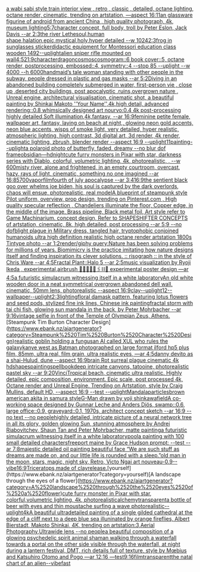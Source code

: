[a wabi sabi style train interior view , retro , classic , detailed, octane lighting, octane render, cinematic, trending on artstation, —aspect 16:11](https://www.ebank.nz/aiartgenerator?category=a%2520wabi%2520sabi%2520style%2520train%2520interior%2520view%2520%2C%2520retro%2520%2C%2520classic%2520%2C%2520detailed%2C%2520octane%2520lighting%2C%2520octane%2520render%2C%2520cinematic%2C%2520trending%2520on%2520artstation%2C%2520%E2%80%94aspect%252016%3A11)[an glassware figurine of android from ancient China , high quality photograph, 4k, museum lighting](https://www.ebank.nz/aiartgenerator?category=an%2520glassware%2520figurine%2520of%2520android%2520from%2520ancient%2520China%2520%2C%2520high%2520quality%2520photograph%2C%25204k%2C%2520museum%2520lighting)[5:7](https://www.ebank.nz/aiartgenerator?category=5%3A7)[character concept, full body, troll by Peter Eslon, Jack Davis --ar 2:3](https://www.ebank.nz/aiartgenerator?category=character%2520concept%2C%2520full%2520body%2C%2520troll%2520by%2520Peter%2520Eslon%2C%2520Jack%2520Davis%2520--ar%25202%3A3)[the river Lethe](https://www.ebank.nz/aiartgenerator?category=the%2520river%2520Lethe)[soul,human shape,halation,epic,mystical,holy,hyper detailed --w 1024](https://www.ebank.nz/aiartgenerator?category=soul%2Chuman%2520shape%2Chalation%2Cepic%2Cmystical%2Choly%2Chyper%2520detailed%2520--w%25201024)[2:3](https://www.ebank.nz/aiartgenerator?category=2%3A3)[frog in sunglasses sticker](https://www.ebank.nz/aiartgenerator?category=frog%2520in%2520sunglasses%2520sticker)[didactic equipment for Montessori education class wooden 1492](https://www.ebank.nz/aiartgenerator?category=didactic%2520equipment%2520for%2520Montessori%2520education%2520class%2520wooden%25201492)[--uplight](https://www.ebank.nz/aiartgenerator?category=--uplight)[alien sniper rifle mounted on wall](https://www.ebank.nz/aiartgenerator?category=alien%2520sniper%2520rifle%2520mounted%2520on%2520wall)[4:5](https://www.ebank.nz/aiartgenerator?category=4%3A5)[21:9](https://www.ebank.nz/aiartgenerator?category=21%3A9)[character](https://www.ebank.nz/aiartgenerator?category=character)[dragon](https://www.ebank.nz/aiartgenerator?category=dragon)[cosmos](https://www.ebank.nz/aiartgenerator?category=cosmos)[cosmogram::6 book cover::5, octane render, postprocessing, embossed::4, symmetry::4 --stop 85 --uplight --w 4000 --h 6000](https://www.ebank.nz/aiartgenerator?category=cosmogram%3A%3A6%2520book%2520cover%3A%3A5%2C%2520octane%2520render%2C%2520postprocessing%2C%2520embossed%3A%3A4%2C%2520symmetry%3A%3A4%2520--stop%252085%2520--uplight%2520--w%25204000%2520--h%25206000)[handmaid’s tale woman standing with other people in the subway, people dressed in plastic and gas masks --ar 5:2](https://www.ebank.nz/aiartgenerator?category=handmaid%E2%80%99s%2520tale%2520woman%2520standing%2520with%2520other%2520people%2520in%2520the%2520subway%2C%2520people%2520dressed%2520in%2520plastic%2520and%2520gas%2520masks%2520--ar%25205%3A2)[Diving in an abandoned building completely submerged in water, first-person vie , close up ,deserted city buildings, post apocalyptic ,ruins,overgrown nature , Unreal engine, architectural visualisation, cinematic shot, a beautiful painting by Shinkai Makoto ''Your Name'',4k,high detail, advanced rendering::0.8 whimsically designed art nourvo:0.4 4k post-processing highly detailed,Soft illumination,4k,fantasy, --ar 16:9](https://www.ebank.nz/aiartgenerator?category=Diving%2520in%2520an%2520abandoned%2520building%2520completely%2520submerged%2520in%2520water%2C%2520first-person%2520vie%2520%2C%2520close%2520up%2520%2Cdeserted%2520city%2520buildings%2C%2520post%2520apocalyptic%2520%2Cruins%2Covergrown%2520nature%2520%2C%2520Unreal%2520engine%2C%2520architectural%2520visualisation%2C%2520cinematic%2520shot%2C%2520a%2520beautiful%2520painting%2520by%2520Shinkai%2520Makoto%2520%27%27Your%2520Name%27%27%2C4k%2Chigh%2520detail%2C%2520advanced%2520rendering%3A%3A0.8%2520whimsically%2520designed%2520art%2520nourvo%3A0.4%25204k%2520post-processing%2520highly%2520detailed%2CSoft%2520illumination%2C4k%2Cfantasy%2C%2520--ar%252016%3A9)[feminine petite female, wallpaper art, fantasy, laying on beach at night,, glowing neon gold accents, neon blue accents, wisps of smoke light, very detailed, hyper realistic, atmospheric lighting, high contrast, 3d digital art, 3d render, 4k render, cinematic lighting, zbrush, blender render --aspect 16:9 --uplight](https://www.ebank.nz/aiartgenerator?category=feminine%2520petite%2520female%2C%2520wallpaper%2520art%2C%2520fantasy%2C%2520laying%2520on%2520beach%2520at%2520night%2C%2C%2520glowing%2520neon%2520gold%2520accents%2C%2520neon%2520blue%2520accents%2C%2520wisps%2520of%2520smoke%2520light%2C%2520very%2520detailed%2C%2520hyper%2520realistic%2C%2520atmospheric%2520lighting%2C%2520high%2520contrast%2C%25203d%2520digital%2520art%2C%25203d%2520render%2C%25204k%2520render%2C%2520cinematic%2520lighting%2C%2520zbrush%2C%2520blender%2520render%2520--aspect%252016%3A9%2520--uplight)[1](https://www.ebank.nz/aiartgenerator?category=1)[1](https://www.ebank.nz/aiartgenerator?category=1)[painting](https://www.ebank.nz/aiartgenerator?category=painting)[--uplight](https://www.ebank.nz/aiartgenerator?category=--uplight)[a polaroid photo of butterfly, faded, dreamy --no blur dof frame](https://www.ebank.nz/aiartgenerator?category=a%2520polaroid%2520photo%2520of%2520butterfly%2C%2520faded%2C%2520dreamy%2520--no%2520blur%2520dof%2520frame)[obsidian—hd](https://www.ebank.nz/aiartgenerator?category=obsidian%E2%80%94hd)[night](https://www.ebank.nz/aiartgenerator?category=night)[cute furry monsters in Pixar with star, darkness series with Diablo, colorful, volumetric lighting, 4k, photorealistic, , --w 600](https://www.ebank.nz/aiartgenerator?category=cute%2520furry%2520monsters%2520in%2520Pixar%2520with%2520star%2C%2520darkness%2520series%2520with%2520Diablo%2C%2520colorful%2C%2520volumetric%2520lighting%2C%25204k%2C%2520photorealistic%2C%2520%2C%2520--w%2520600)[misty river, alone and frightened, in an empty courtroom, overcast, hazy, rays of light, cinematic, something no one imagined --ar 16:8](https://www.ebank.nz/aiartgenerator?category=misty%2520river%2C%2520alone%2520and%2520frightened%2C%2520in%2520an%2520empty%2520courtroom%2C%2520overcast%2C%2520hazy%2C%2520rays%2520of%2520light%2C%2520cinematic%2C%2520something%2520no%2520one%2520imagined%2520--ar%252016%3A8)[5700](https://www.ebank.nz/aiartgenerator?category=5700)[vapor](https://www.ebank.nz/aiartgenerator?category=vapor)[film](https://www.ebank.nz/aiartgenerator?category=film)[fourth of july apocalypse --ar 3:4](https://www.ebank.nz/aiartgenerator?category=fourth%2520of%2520july%2520apocalypse%2520--ar%25203%3A4)[16:9](https://www.ebank.nz/aiartgenerator?category=16%3A9)[the sentient black goo over whelms joe biden, his soul is captured by the dark overlords, chaos will ensue, photorealistic, real model](https://www.ebank.nz/aiartgenerator?category=the%2520sentient%2520black%2520goo%2520over%2520whelms%2520joe%2520biden%2C%2520his%2520soul%2520is%2520captured%2520by%2520the%2520dark%2520overlords%2C%2520chaos%2520will%2520ensue%2C%2520photorealistic%2C%2520real%2520model)[A blueprint of steampunk style Pilot uniform,  overview, prop design,  trending on Pinterest.com  , High quality specular reflection ,  Chandeliers illuminate the floor, Copper  edge, in the middle of the image, Brass pipeline,  Black metal foil,  Art style refer to Game Machinarium.  concept design, Refer to SHAPESHIFTER CONCEPTS  of artstation, cinematic,  8k, high detailed,  post processing    --ar 5:9   --no dof](https://www.ebank.nz/aiartgenerator?category=A%2520blueprint%2520of%2520steampunk%2520style%2520Pilot%2520uniform%2C%2520%2520overview%2C%2520prop%2520design%2C%2520%2520trending%2520on%2520Pinterest.com%2520%2520%2C%2520High%2520quality%2520specular%2520reflection%2520%2C%2520%2520Chandeliers%2520illuminate%2520the%2520floor%2C%2520Copper%2520%2520edge%2C%2520in%2520the%2520middle%2520of%2520the%2520image%2C%2520Brass%2520pipeline%2C%2520%2520Black%2520metal%2520foil%2C%2520%2520Art%2520style%2520refer%2520to%2520Game%2520Machinarium.%2520%2520concept%2520design%2C%2520Refer%2520to%2520SHAPESHIFTER%2520CONCEPTS%2520%2520of%2520artstation%2C%2520cinematic%2C%2520%25208k%2C%2520high%2520detailed%2C%2520%2520post%2520processing%2520%2520%2520%2520--ar%25205%3A9%2520%2520%2520--no%2520dof)[blight plague in Military dress, tangled hair, tryptophobic conjoined humanoids ultra high definition realistic high octane render artstation  1800s Tintype photo --ar 1:2](https://www.ebank.nz/aiartgenerator?category=blight%2520plague%2520in%2520Military%2520dress%2C%2520tangled%2520hair%2C%2520tryptophobic%2520conjoined%2520humanoids%2520ultra%2520high%2520definition%2520realistic%2520high%2520octane%2520render%2520artstation%2520%25201800s%2520Tintype%2520photo%2520--ar%25201%3A2)[render](https://www.ebank.nz/aiartgenerator?category=render)[/giphy query:Nature has been solving problems for millions of years. Biomimicry is the practice imitating how nature designs itself and finding inspiration its clever solutions. :: risograph :: in the style of Chris Ware --ar 4:5](https://www.ebank.nz/aiartgenerator?category=/giphy%2520query%3ANature%2520has%2520been%2520solving%2520problems%2520for%2520millions%2520of%2520years.%2520Biomimicry%2520is%2520the%2520practice%2520imitating%2520how%2520nature%2520designs%2520itself%2520and%2520finding%2520inspiration%2520its%2520clever%2520solutions.%2520%3A%3A%2520risograph%2520%3A%3A%2520in%2520the%2520style%2520of%2520Chris%2520Ware%2520--ar%25204%3A5)[Fractal Plant::Halo 5 --ar 2:5](https://www.ebank.nz/aiartgenerator?category=Fractal%2520Plant%3A%3AHalo%25205%2520--ar%25202%3A5)[music visualization by Ryoji Ikeda , experimental,](https://www.ebank.nz/aiartgenerator?category=music%2520visualization%2520by%2520Ryoji%2520Ikeda%2520%2C%2520experimental%2C)[airbrush 💊🪬💉🧼🎀🖇⛓🔩 experimental poster design —ar 4:5](https://www.ebank.nz/aiartgenerator?category=airbrush%2520%F0%9F%92%8A%F0%9F%AA%AC%F0%9F%92%89%F0%9F%A7%BC%F0%9F%8E%80%F0%9F%96%87%E2%9B%93%F0%9F%94%A9%2520experimental%2520poster%2520design%2520%E2%80%94ar%25204%3A5)[a futuristic simulacrum witnessing itself in a white laboratory](https://www.ebank.nz/aiartgenerator?category=a%2520futuristic%2520simulacrum%2520witnessing%2520itself%2520in%2520a%2520white%2520laboratory)[An old white wooden door in a neat symmetrical overgrown abandoned dell wall, cinematic, 50mm lens, photorealistic --aspect 16:9](https://www.ebank.nz/aiartgenerator?category=An%2520old%2520white%2520wooden%2520door%2520in%2520a%2520neat%2520symmetrical%2520overgrown%2520abandoned%2520dell%2520wall%2C%2520cinematic%2C%252050mm%2520lens%2C%2520photorealistic%2520--aspect%252016%3A9)[clay](https://www.ebank.nz/aiartgenerator?category=clay)[--uplight](https://www.ebank.nz/aiartgenerator?category=--uplight)[12](https://www.ebank.nz/aiartgenerator?category=12)[--wallpaper](https://www.ebank.nz/aiartgenerator?category=--wallpaper)[--uplight](https://www.ebank.nz/aiartgenerator?category=--uplight)[2:3](https://www.ebank.nz/aiartgenerator?category=2%3A3)[lighting](https://www.ebank.nz/aiartgenerator?category=lighting)[floral damask pattern, featuring lotus flowers and seed pods, stylized fine ink lines, Chinese ink painting](https://www.ebank.nz/aiartgenerator?category=floral%2520damask%2520pattern%2C%2520featuring%2520lotus%2520flowers%2520and%2520seed%2520pods%2C%2520stylized%2520fine%2520ink%2520lines%2C%2520Chinese%2520ink%2520painting)[fractal storm with tai chi fish, glowing sun mandala in the back, by Peter Mohrbacher  --ar 9:16](https://www.ebank.nz/aiartgenerator?category=fractal%2520storm%2520with%2520tai%2520chi%2520fish%2C%2520glowing%2520sun%2520mandala%2520in%2520the%2520back%2C%2520by%2520Peter%2520Mohrbacher%2520%2520--ar%25209%3A16)[vintage selfie in front of the Temple of Olympian Zeus, Athens.](https://www.ebank.nz/aiartgenerator?category=vintage%2520selfie%2520in%2520front%2520of%2520the%2520Temple%2520of%2520Olympian%2520Zeus%2C%2520Athens.)[Steampunk Tim Burton Character Design](https://www.ebank.nz/aiartgenerator?category=Steampunk%2520Tim%2520Burton%2520Character%2520Design)[realistic goblin holding a fungus](https://www.ebank.nz/aiartgenerator?category=realistic%2520goblin%2520holding%2520a%2520fungus)[an AI called XUL who rules the galaxy](https://www.ebank.nz/aiartgenerator?category=an%2520AI%2520called%2520XUL%2520who%2520rules%2520the%2520galaxy)[kanye west as Batman photographed on large format ilford hp5 plus film, 85mm, ultra real, film grain, ultra realistic eyes, —ar 4:5](https://www.ebank.nz/aiartgenerator?category=kanye%2520west%2520as%2520Batman%2520photographed%2520on%2520large%2520format%2520ilford%2520hp5%2520plus%2520film%2C%252085mm%2C%2520ultra%2520real%2C%2520film%2520grain%2C%2520ultra%2520realistic%2520eyes%2C%2520%E2%80%94ar%25204%3A5)[danny devito as a shai-Hulud, dune --aspect 16:9](https://www.ebank.nz/aiartgenerator?category=danny%2520devito%2520as%2520a%2520shai-Hulud%2C%2520dune%2520--aspect%252016%3A9)[brain Rot surreal plague cinematic 4k hd](https://www.ebank.nz/aiartgenerator?category=brain%2520Rot%2520surreal%2520plague%2520cinematic%25204k%2520hd)[shapes](https://www.ebank.nz/aiartgenerator?category=shapes)[painting](https://www.ebank.nz/aiartgenerator?category=painting)[spellbook](https://www.ebank.nz/aiartgenerator?category=spellbook)[deep intricate canyons, tatooine, photorealistic pastel sky --ar 9:20](https://www.ebank.nz/aiartgenerator?category=deep%2520intricate%2520canyons%2C%2520tatooine%2C%2520photorealistic%2520pastel%2520sky%2520--ar%25209%3A20)[Vinci](https://www.ebank.nz/aiartgenerator?category=Vinci)[Tropical beach, cinematic ultra realistic. Highly detailed, epic composition, environment. Epic scale, post processed 4k, Octane render and Unreal Engine. Trending on Artstation, style by Craig Mullins, default HD, --aspect 16:9 --test --uplight](https://www.ebank.nz/aiartgenerator?category=Tropical%2520beach%2C%2520cinematic%2520ultra%2520realistic.%2520Highly%2520detailed%2C%2520epic%2520composition%2C%2520environment.%2520Epic%2520scale%2C%2520post%2520processed%25204k%2C%2520Octane%2520render%2520and%2520Unreal%2520Engine.%2520Trending%2520on%2520Artstation%2C%2520style%2520by%2520Craig%2520Mullins%2C%2520default%2520HD%2C%2520--aspect%252016%3A9%2520--test%2520--uplight)[Mandala](https://www.ebank.nz/aiartgenerator?category=Mandala)[particles](https://www.ebank.nz/aiartgenerator?category=particles)[brown american akita in samura style](https://www.ebank.nz/aiartgenerator?category=brown%2520american%2520akita%2520in%2520samura%2520style)[G-Man drawn by yoji shinkawa](https://www.ebank.nz/aiartgenerator?category=G-Man%2520drawn%2520by%2520yoji%2520shinkawa)[field](https://www.ebank.nz/aiartgenerator?category=field)[A co-working space designed by Gunnar Leche and Anders Diös, swamp::0.6, large office::0.9, graveyard::0.1, 1970s, architect concept sketch --ar 16:9 --no text --no people](https://www.ebank.nz/aiartgenerator?category=A%2520co-working%2520space%2520designed%2520by%2520Gunnar%2520Leche%2520and%2520Anders%2520Di%C3%B6s%2C%2520swamp%3A%3A0.6%2C%2520large%2520office%3A%3A0.9%2C%2520graveyard%3A%3A0.1%2C%25201970s%2C%2520architect%2520concept%2520sketch%2520--ar%252016%3A9%2520--no%2520text%2520--no%2520people)[highly detailed, intricate picture of a neural network tree in all its glory, golden glowing Sun, stunning atmosphere by Andrei Riabovitchev, Shaun Tan and Peter Mohrbacher, matte painting](https://www.ebank.nz/aiartgenerator?category=highly%2520detailed%2C%2520intricate%2520picture%2520of%2520a%2520neural%2520network%2520tree%2520in%2520all%2520its%2520glory%2C%2520golden%2520glowing%2520Sun%2C%2520stunning%2520atmosphere%2520by%2520Andrei%2520Riabovitchev%2C%2520Shaun%2520Tan%2520and%2520Peter%2520Mohrbacher%2C%2520matte%2520painting)[a futuristic simulacrum witnessing itself in a white laboratory](https://www.ebank.nz/aiartgenerator?category=a%2520futuristic%2520simulacrum%2520witnessing%2520itself%2520in%2520a%2520white%2520laboratory)[pool](https://www.ebank.nz/aiartgenerator?category=pool)[a painting with 100 small detailed characters](https://www.ebank.nz/aiartgenerator?category=a%2520painting%2520with%2520100%2520small%2520detailed%2520characters)[freeport maine by Grace Hudson prompt: --test --ar 7:8](https://www.ebank.nz/aiartgenerator?category=freeport%2520maine%2520by%2520Grace%2520Hudson%2520prompt%3A%2520--test%2520--ar%25207%3A8)[majestic detailed oil painting beautiful face “We are such stuff as dreams are made on, and our little life is rounded with a sleep.”](https://www.ebank.nz/aiartgenerator?category=majestic%2520detailed%2520oil%2520painting%2520beautiful%2520face%2520%E2%80%9CWe%2520are%2520such%2520stuff%2520as%2520dreams%2520are%2520made%2520on%2C%2520and%2520our%2520little%2520life%2520is%2520rounded%2520with%2520a%2520sleep.%E2%80%9D)[old man in the moon, stars, magic, night sky, Retro, Victo Ngai art nouveau](https://www.ebank.nz/aiartgenerator?category=old%2520man%2520in%2520the%2520moon%2C%2520stars%2C%2520magic%2C%2520night%2520sky%2C%2520Retro%2C%2520Victo%2520Ngai%2520art%2520nouveau)[-0.9](https://www.ebank.nz/aiartgenerator?category=-0.9)[--vibe](https://www.ebank.nz/aiartgenerator?category=--vibe)[16:9](https://www.ebank.nz/aiartgenerator?category=16%3A9)[Triceratops,made of clay](https://www.ebank.nz/aiartgenerator?category=Triceratops%2Cmade%2520of%2520clay)[release.](https://www.ebank.nz/aiartgenerator?category=release.)[yourself](https://www.ebank.nz/aiartgenerator?category=yourself)[A landscape through the eyes of a flower](https://www.ebank.nz/aiartgenerator?category=A%2520landscape%2520through%2520the%2520eyes%2520of%2520a%2520flower)[cute furry monster in Pixar with star, colorful,volumetric lighting, 4k, photorealistic](https://www.ebank.nz/aiartgenerator?category=cute%2520furry%2520monster%2520in%2520Pixar%2520with%2520star%2C%2520colorful%2Cvolumetric%2520lighting%2C%25204k%2C%2520photorealistic)[alchemy](https://www.ebank.nz/aiartgenerator?category=alchemy)[transparent](https://www.ebank.nz/aiartgenerator?category=transparent)[a bottle of beer with eyes and thin moustache surfing a wave photorealistic](https://www.ebank.nz/aiartgenerator?category=a%2520bottle%2520of%2520beer%2520with%2520eyes%2520and%2520thin%2520moustache%2520surfing%2520a%2520wave%2520photorealistic)[--uplight](https://www.ebank.nz/aiartgenerator?category=--uplight)[4k](https://www.ebank.nz/aiartgenerator?category=4k)[A beautiful ultradetailed painting of a single gilded cathedral at the edge of a cliff next to a deep blue sea illuninated by orange fireflies, Albert Bierstadt, Makoto Shinkai, 4K, trending on artstation:3,Aerial Photography,Ultrawide lens --no people](https://www.ebank.nz/aiartgenerator?category=A%2520beautiful%2520ultradetailed%2520painting%2520of%2520a%2520single%2520gilded%2520cathedral%2520at%2520the%2520edge%2520of%2520a%2520cliff%2520next%2520to%2520a%2520deep%2520blue%2520sea%2520illuninated%2520by%2520orange%2520fireflies%2C%2520Albert%2520Bierstadt%2C%2520Makoto%2520Shinkai%2C%25204K%2C%2520trending%2520on%2520artstation%3A3%2CAerial%2520Photography%2CUltrawide%2520lens%2520--no%2520people)[a beautiful composition of a glowing psychedelic spirit animal shaman walking through a waterfall towards a portal on the other side visible through the waterfall, at night during a lantern festival, DMT,  rich details full of texture, style by Mœbius and Katsuhiro Otomo and Pogo —ar 12:16 —test](https://www.ebank.nz/aiartgenerator?category=a%2520beautiful%2520composition%2520of%2520a%2520glowing%2520psychedelic%2520spirit%2520animal%2520shaman%2520walking%2520through%2520a%2520waterfall%2520towards%2520a%2520portal%2520on%2520the%2520other%2520side%2520visible%2520through%2520the%2520waterfall%2C%2520at%2520night%2520during%2520a%2520lantern%2520festival%2C%2520DMT%2C%2520%2520rich%2520details%2520full%2520of%2520texture%2C%2520style%2520by%2520M%C5%93bius%2520and%2520Katsuhiro%2520Otomo%2520and%2520Pogo%2520%E2%80%94ar%252012%3A16%2520%E2%80%94test)[9:16](https://www.ebank.nz/aiartgenerator?category=9%3A16)[](https://www.ebank.nz/aiartgenerator?category=)[film](https://www.ebank.nz/aiartgenerator?category=film)[transparent](https://www.ebank.nz/aiartgenerator?category=transparent)[the natal chart of an alien](https://www.ebank.nz/aiartgenerator?category=the%2520natal%2520chart%2520of%2520an%2520alien)[--vibefast](https://www.ebank.nz/aiartgenerator?category=--vibefast)